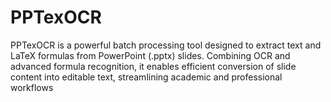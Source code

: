# PPTexOCR
PPTexOCR is a powerful batch processing tool designed to extract text and LaTeX formulas from PowerPoint (.pptx) slides. Combining OCR and advanced formula recognition, it enables efficient conversion of slide content into editable text, streamlining academic and professional workflows
